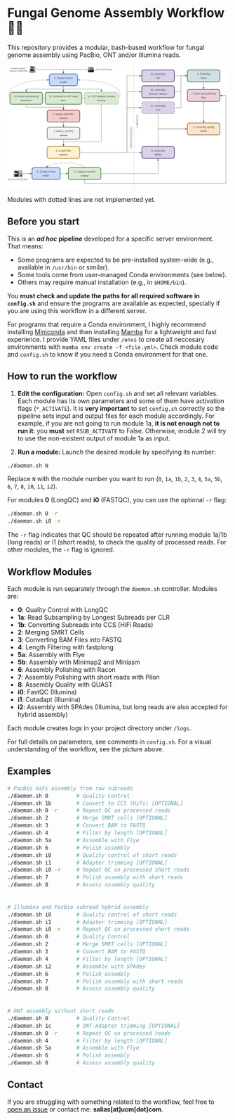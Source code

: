 # Fungal Genome Assembly Workflow 🧬🍄

This repository provides a modular, bash-based workflow for fungal genome assembly using PacBio, ONT and/or Illumina reads.

<img src="./img/workflow.png">

Modules with dotted lines are not implemented yet.

## Before you start

This is an **_ad hoc_ pipeline** developed for a specific server environment. That means:
- Some programs are expected to be pre-installed system-wide (e.g., available in `/usr/bin` or similar).
- Some tools come from user-managed Conda environments (see below).
- Others may require manual installation (e.g., in `$HOME/bin`).

You **must check and update the paths for all required software in `config.sh`** and ensure the programs are available as expected, specially if you are using this workflow in a different server.

For programs that require a Conda environment, I highly recommend installing [Miniconda](https://docs.anaconda.com/free/miniconda/index.html) and then installing [Mamba](https://anaconda.org/conda-forge/mamba) for a lightweight and fast experience. I provide YAML files under `/envs` to create all neccesary environments with `mamba env create -f <file.yml>`. Check module code and `config.sh` to know if you need a Conda environment for that one.


## How to run the workflow

1. **Edit the configuration:** Open `config.sh` and set all relevant variables. Each module has its own parameters and some of them have activation flags (`*_ACTIVATE`). It is **very important** to set `config.sh` correctly so the pipeline sets input and output files for each module accordingly. For example, if you are not going to run module 1a, **it is not enough not to run it**: you **must** set `RSUB_ACTIVATE` to False. Otherwise, module 2 will try to use the non-existent output of module 1a as input. 

2. **Run a module:** Launch the desired module by specifying its number:

```bash
./daemon.sh N
```

Replace `N` with the module number you want to run (`0`, `1a`, `1b`, `2`, `3`, `4`, `5a`, `5b`, `6`, `7`, `8`, `i0`, `i1`, `i2`).

For modules **0** (LongQC) and **i0** (FASTQC), you can use the optional `-r` flag:

```bash
./daemon.sh 0 -r
./daemon.sh i0 -r
```
The `-r` flag indicates that QC should be repeated after running module 1a/1b (long reads) or i1 (short reads), to check the quality of processed reads. For other modules, the `-r` flag is ignored.

## Workflow Modules

Each module is run separately through the `daemon.sh` controller. Modules are:

- **0**: Quality Control with LongQC
- **1a**: Read Subsampling by Longest Subreads per CLR
- **1b**: Converting Subreads into CCS (HiFi Reads)
- **2**: Merging SMRT Cells
- **3**: Converting BAM Files into FASTQ
- **4**: Length Filtering with fastplong
- **5a**: Assembly with Flye
- **5b**: Assembly with Minimap2 and Miniasm
- **6**: Assembly Polishing with Racon
- **7**: Assembly Polishing with short reads with Pilon
- **8**: Assembly Quality with QUAST
- **i0**: FastQC (Illumina)
- **i1**: Cutadapt (Illumina)
- **i2**: Assembly with SPAdes (Illumina, but long reads are also accepted for hybrid assembly)

Each module creates logs in your project directory under `/logs`.

For full details on parameters, see comments in `config.sh`. For a visual understanding of the workflow, see the picture above.

## Examples

```bash
# PacBio HiFi assembly from raw subreads
./daemon.sh 0         # Quality Control
./daemon.sh 1b        # Convert to CCS (HiFi) [OPTIONAL]
./daemon.sh 0 -r      # Repeat QC on processed reads
./daemon.sh 2         # Merge SMRT cells [OPTIONAL]
./daemon.sh 3         # Convert BAM to FASTQ
./daemon.sh 4         # Filter by length [OPTIONAL]
./daemon.sh 5a        # Assemble with Flye
./daemon.sh 6         # Polish assembly
./daemon.sh i0        # Quality control of short reads
./daemon.sh i1        # Adapter trimming [OPTIONAL]
./daemon.sh i0 -r     # Repeat QC on processed short reads
./daemon.sh 7         # Polish assembly with short reads
./daemon.sh 8         # Assess assembly quality


# Illumina and PacBio subread hybrid assembly
./daemon.sh i0        # Quality control of short reads
./daemon.sh i1        # Adapter trimming [OPTIONAL]
./daemon.sh i0 -r     # Repeat QC on processed short reads
./daemon.sh 0         # Quality Control
./daemon.sh 2         # Merge SMRT cells [OPTIONAL]
./daemon.sh 3         # Convert BAM to FASTQ
./daemon.sh 4         # Filter by length [OPTIONAL]
./daemon.sh i2        # Assemble with SPAdes
./daemon.sh 6         # Polish assembly
./daemon.sh 7         # Polish assembly with short reads
./daemon.sh 8         # Assess assembly quality


# ONT assembly without short reads
./daemon.sh 0         # Quality Control
./daemon.sh 1c        # ONT Adapter trimming [OPTIONAL]
./daemon.sh 0 -r      # Repeat QC on processed reads
./daemon.sh 4         # Filter by length [OPTIONAL]
./daemon.sh 5a        # Assemble with Flye
./daemon.sh 6         # Polish assembly
./daemon.sh 8         # Assess assembly quality
```

## Contact

If you are struggling with something related to the workflow, feel free to [open an issue](https://github.com/SergioAlias/ga-workflow/issues/new) or contact me: **salias[at]ucm[dot]com**.
